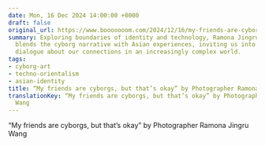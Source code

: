 ```yaml
---
date: Mon, 16 Dec 2024 14:00:00 +0000
draft: false
original_url: https://www.booooooom.com/2024/12/16/my-friends-are-cyborgs-but-thats-okay-by-photographer-ramona-jingru-wang/
summary: Exploring boundaries of identity and technology, Ramona Jingru Wang creatively
  blends the cyborg narrative with Asian experiences, inviting us into a whimsical
  dialogue about our connections in an increasingly complex world.
tags:
- cyborg-art
- techno-orientalism
- asian-identity
title: “My friends are cyborgs, but that’s okay” by Photographer Ramona Jingru Wang
translationKey: “My friends are cyborgs, but that’s okay” by Photographer Ramona Jingru
  Wang
---
```


“My friends are cyborgs, but that’s okay” by Photographer Ramona Jingru Wang